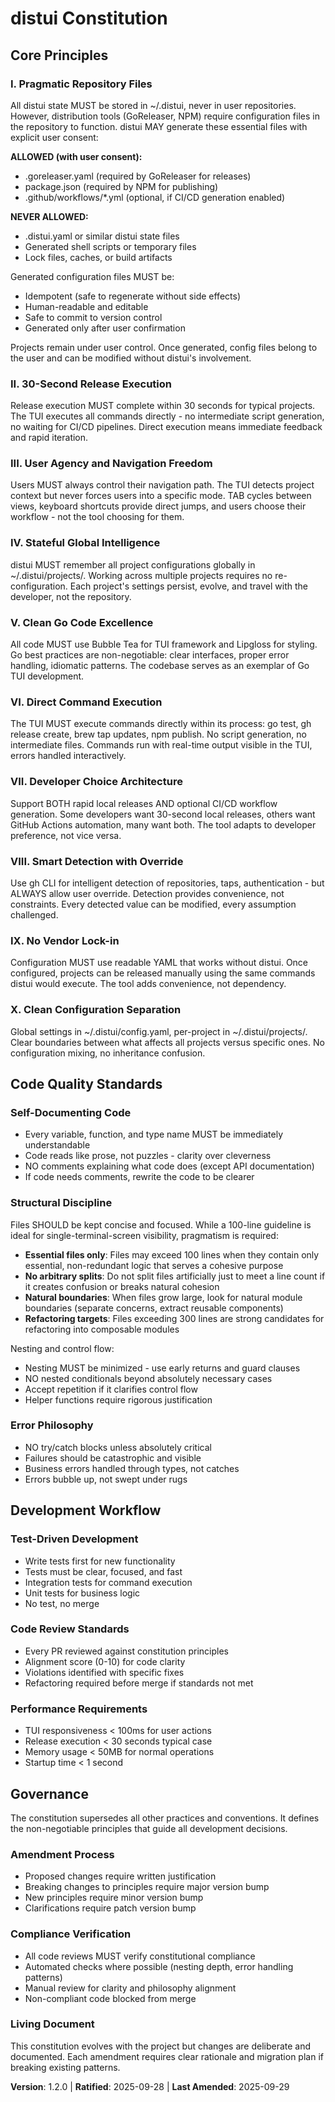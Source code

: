 <!--
Sync Impact Report
Version change: 1.1.0 → 1.2.0 (Pragmatic repository files amendment)
Modified principles:
  - "Zero Repository Pollution" → "Pragmatic Repository Files" - Allow essential distribution config files with user consent
  - "Structural Discipline" (Code Quality Standards) - Maintained pragmatic file size guidance
Added sections: None
Removed sections: None
Templates requiring updates:
  - ⚠ plan-template.md (update for allowed repo files: .goreleaser.yaml, package.json, CI workflows)
  - ⚠ tasks-template.md (add tasks for config file generation)
  - ✅ constitution command (this file)
Follow-up TODOs:
  - Implement .goreleaser.yaml generation from distui config
  - Implement package.json generation when NPM enabled
  - Add user consent flow before generating repo files
  - Consider refactoring configure_handler.go (989 lines) into smaller composable modules
-->

# distui Constitution

## Core Principles

### I. Pragmatic Repository Files
All distui state MUST be stored in ~/.distui, never in user repositories.
However, distribution tools (GoReleaser, NPM) require configuration files
in the repository to function. distui MAY generate these essential files
with explicit user consent:

**ALLOWED (with user consent):**
- .goreleaser.yaml (required by GoReleaser for releases)
- package.json (required by NPM for publishing)
- .github/workflows/*.yml (optional, if CI/CD generation enabled)

**NEVER ALLOWED:**
- .distui.yaml or similar distui state files
- Generated shell scripts or temporary files
- Lock files, caches, or build artifacts

Generated configuration files MUST be:
- Idempotent (safe to regenerate without side effects)
- Human-readable and editable
- Safe to commit to version control
- Generated only after user confirmation

Projects remain under user control. Once generated, config files belong
to the user and can be modified without distui's involvement.

### II. 30-Second Release Execution
Release execution MUST complete within 30 seconds for typical projects. The TUI
executes all commands directly - no intermediate script generation, no waiting for
CI/CD pipelines. Direct execution means immediate feedback and rapid iteration.

### III. User Agency and Navigation Freedom
Users MUST always control their navigation path. The TUI detects project context
but never forces users into a specific mode. TAB cycles between views, keyboard
shortcuts provide direct jumps, and users choose their workflow - not the tool
choosing for them.

### IV. Stateful Global Intelligence
distui MUST remember all project configurations globally in ~/.distui/projects/.
Working across multiple projects requires no re-configuration. Each project's
settings persist, evolve, and travel with the developer, not the repository.

### V. Clean Go Code Excellence
All code MUST use Bubble Tea for TUI framework and Lipgloss for styling. Go
best practices are non-negotiable: clear interfaces, proper error handling,
idiomatic patterns. The codebase serves as an exemplar of Go TUI development.

### VI. Direct Command Execution
The TUI MUST execute commands directly within its process: go test, gh release
create, brew tap updates, npm publish. No script generation, no intermediate
files. Commands run with real-time output visible in the TUI, errors handled
interactively.

### VII. Developer Choice Architecture
Support BOTH rapid local releases AND optional CI/CD workflow generation. Some
developers want 30-second local releases, others want GitHub Actions automation,
many want both. The tool adapts to developer preference, not vice versa.

### VIII. Smart Detection with Override
Use gh CLI for intelligent detection of repositories, taps, authentication - but
ALWAYS allow user override. Detection provides convenience, not constraints.
Every detected value can be modified, every assumption challenged.

### IX. No Vendor Lock-in
Configuration MUST use readable YAML that works without distui. Once configured,
projects can be released manually using the same commands distui would execute.
The tool adds convenience, not dependency.

### X. Clean Configuration Separation
Global settings in ~/.distui/config.yaml, per-project in ~/.distui/projects/.
Clear boundaries between what affects all projects versus specific ones. No
configuration mixing, no inheritance confusion.

## Code Quality Standards

### Self-Documenting Code
- Every variable, function, and type name MUST be immediately understandable
- Code reads like prose, not puzzles - clarity over cleverness
- NO comments explaining what code does (except API documentation)
- If code needs comments, rewrite the code to be clearer

### Structural Discipline
Files SHOULD be kept concise and focused. While a 100-line guideline is ideal
for single-terminal-screen visibility, pragmatism is required:

- **Essential files only**: Files may exceed 100 lines when they contain only
  essential, non-redundant logic that serves a cohesive purpose
- **No arbitrary splits**: Do not split files artificially just to meet a line
  count if it creates confusion or breaks natural cohesion
- **Natural boundaries**: When files grow large, look for natural module
  boundaries (separate concerns, extract reusable components)
- **Refactoring targets**: Files exceeding 300 lines are strong candidates for
  refactoring into composable modules

Nesting and control flow:
- Nesting MUST be minimized - use early returns and guard clauses
- NO nested conditionals beyond absolutely necessary cases
- Accept repetition if it clarifies control flow
- Helper functions require rigorous justification

### Error Philosophy
- NO try/catch blocks unless absolutely critical
- Failures should be catastrophic and visible
- Business errors handled through types, not catches
- Errors bubble up, not swept under rugs

## Development Workflow

### Test-Driven Development
- Write tests first for new functionality
- Tests must be clear, focused, and fast
- Integration tests for command execution
- Unit tests for business logic
- No test, no merge

### Code Review Standards
- Every PR reviewed against constitution principles
- Alignment score (0-10) for code clarity
- Violations identified with specific fixes
- Refactoring required before merge if standards not met

### Performance Requirements
- TUI responsiveness < 100ms for user actions
- Release execution < 30 seconds typical case
- Memory usage < 50MB for normal operations
- Startup time < 1 second

## Governance

The constitution supersedes all other practices and conventions. It defines the
non-negotiable principles that guide all development decisions.

### Amendment Process
- Proposed changes require written justification
- Breaking changes to principles require major version bump
- New principles require minor version bump
- Clarifications require patch version bump

### Compliance Verification
- All code reviews MUST verify constitutional compliance
- Automated checks where possible (nesting depth, error handling patterns)
- Manual review for clarity and philosophy alignment
- Non-compliant code blocked from merge

### Living Document
This constitution evolves with the project but changes are deliberate and
documented. Each amendment requires clear rationale and migration plan if
breaking existing patterns.

**Version**: 1.2.0 | **Ratified**: 2025-09-28 | **Last Amended**: 2025-09-29